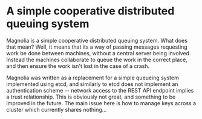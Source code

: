 A simple cooperative distributed queuing system
===============================================

Magnolia is a simple cooperative distributed queuing system. What does that mean? Well, it means that its a way of passing messages requesting work be done between machines, without a central server being involved. Instead the machines collaborate to queue the work in the correct place, and then ensure the work isn't lost in the case of a crash.

Magnolia was written as a replacement for a simple queueing system implemented using etcd, and similarly to etcd does not implement an authentication scheme -- network access to the REST API endpoint implies a trust relationship. This is obviously not great, and something to be improved in the future. The main issue here is how to manage keys across a cluster which currently shares nothing...